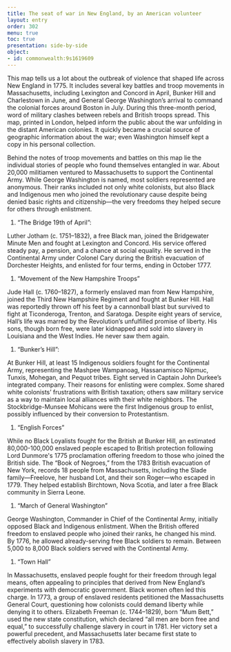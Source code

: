 ```yaml
---
title: The seat of war in New England, by an American volunteer
layout: entry
order: 302
menu: true
toc: true
presentation: side-by-side
object:
- id: commonwealth:9s1619609
---
```


This map tells us a lot about the outbreak of violence that shaped life across New England in 1775. It includes several key battles and troop movements in Massachusetts, including Lexington and Concord in April, Bunker Hill and Charlestown in June, and General George Washington’s arrival to command the colonial forces around Boston in July. During this three-month period, word of military clashes between rebels and British troops spread. This map, printed in London, helped inform the public about the war unfolding in the distant American colonies. It quickly became a crucial source of geographic information about the war; even Washington himself kept a copy in his personal collection.

Behind the notes of troop movements and battles on this map lie the individual stories of people who found themselves entangled in war. About 20,000 militiamen ventured to Massachusetts to support the Continental Army. While George Washington is named, most soldiers represented are anonymous. Their ranks included not only white colonists, but also Black and Indigenous men who joined the revolutionary cause despite being denied basic rights and citizenship—the very freedoms they helped secure for others through enlistment.

1. “The Bridge 19th of April”:

Luther Jotham (c. 1751–1832), a free Black man, joined the Bridgewater Minute Men and fought at Lexington and Concord. His service offered steady pay, a pension, and a chance at social equality. He served in the Continental Army under Colonel Cary during the British evacuation of Dorchester Heights, and enlisted for four terms, ending in October 1777.

1. “Movement of the New Hampshire Troops”

Jude Hall (c. 1760–1827), a formerly enslaved man from New Hampshire, joined the Third New Hampshire Regiment and fought at Bunker Hill. Hall was reportedly thrown off his feet by a cannonball blast but survived to fight at Ticonderoga, Trenton, and Saratoga. Despite eight years of service, Hall’s life was marred by the Revolution’s unfulfilled promise of liberty. His sons, though born free, were later kidnapped and sold into slavery in Louisiana and the West Indies. He never saw them again.

1. “Bunker’s Hill”:

At Bunker Hill, at least 15 Indigenous soldiers fought for the Continental Army, representing the Mashpee Wampanoag, Hassanamisco Nipmuc, Tunxis, Mohegan, and Pequot tribes. Eight served in Captain John Durkee’s integrated company. Their reasons for enlisting were complex. Some shared white colonists’ frustrations with British taxation; others saw military service as a way to maintain local alliances with their white neighbors. The Stockbridge-Munsee Mohicans were the first Indigenous group to enlist, possibly influenced by their conversion to Protestantism.

1. “English Forces”

While no Black Loyalists fought for the British at Bunker Hill, an estimated 80,000-100,000 enslaved people escaped to British protection following Lord Dunmore's 1775 proclamation offering freedom to those who joined the British side. The “Book of Negroes,” from the 1783 British evacuation of New York, records 18 people from Massachusetts, including the Slade family—Freelove, her husband Lot, and their son Roger—who escaped in 1779. They helped establish Birchtown, Nova Scotia, and later a free Black community in Sierra Leone.

1. “March of General Washington”

George Washington, Commander in Chief of the Continental Army, initially opposed Black and Indigenous enlistment. When the British offered freedom to enslaved people who joined their ranks, he changed his mind. By 1776, he allowed already-serving free Black soldiers to remain. Between 5,000 to 8,000 Black soldiers served with the Continental Army.

1. “Town Hall”

In Massachusetts, enslaved people fought for their freedom through legal means, often appealing to principles that derived from New England’s experiments with democratic government. Black women often led this charge. In 1773, a group of enslaved residents petitioned the Massachusetts General Court, questioning how colonists could demand liberty while denying it to others. Elizabeth Freeman (c. 1744–1829), born “Mum Bett,” used the new state constitution, which declared “all men are born free and equal,” to successfully challenge slavery in court in 1781. Her victory set a powerful precedent, and Massachusetts later became first state to effectively abolish slavery in 1783.
